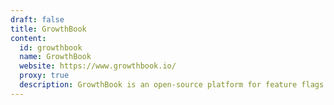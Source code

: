 ```yaml
---
draft: false
title: GrowthBook
content:
  id: growthbook
  name: GrowthBook
  website: https://www.growthbook.io/
  proxy: true
  description: GrowthBook is an open-source platform for feature flags and A/B tests that helps teams deploy code efficiently and analyze experiments
---
```

